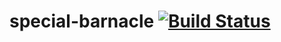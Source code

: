 # special-barnacle [![Build Status](https://travis-ci.org/thmantunes/special-barnacle.svg?branch=master)](https://travis-ci.org/thmantunes/special-barnacle)
